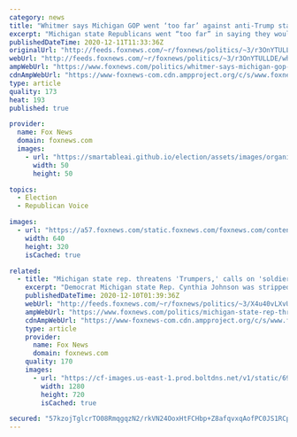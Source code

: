 ```yaml
---
category: news
title: "Whitmer says Michigan GOP went ‘too far’ against anti-Trump state Democrat"
excerpt: "Michigan state Republicans went “too far” in saying they would pull committee assignments from a state Democrat who threatened Trump supporters in a viral video, the state’s Democratic governor said Thursday."
publishedDateTime: 2020-12-11T11:33:36Z
originalUrl: "http://feeds.foxnews.com/~r/foxnews/politics/~3/r3OnYTULLDE/whitmer-says-michigan-gop-went-too-far-against-anti-trump-state-democrat"
webUrl: "http://feeds.foxnews.com/~r/foxnews/politics/~3/r3OnYTULLDE/whitmer-says-michigan-gop-went-too-far-against-anti-trump-state-democrat"
ampWebUrl: "https://www.foxnews.com/politics/whitmer-says-michigan-gop-went-too-far-against-anti-trump-state-democrat.amp"
cdnAmpWebUrl: "https://www-foxnews-com.cdn.ampproject.org/c/s/www.foxnews.com/politics/whitmer-says-michigan-gop-went-too-far-against-anti-trump-state-democrat.amp"
type: article
quality: 173
heat: 193
published: true

provider:
  name: Fox News
  domain: foxnews.com
  images:
    - url: "https://smartableai.github.io/election/assets/images/organizations/foxnews.com-50x50.jpg"
      width: 50
      height: 50

topics:
  - Election
  - Republican Voice

images:
  - url: "https://a57.foxnews.com/static.foxnews.com/foxnews.com/content/uploads/2020/12/640/320/whitmer-johnson-.jpg?ve=1&tl=1"
    width: 640
    height: 320
    isCached: true

related:
  - title: "Michigan state rep. threatens 'Trumpers,' calls on 'soldiers' to 'make them pay'"
    excerpt: "Democrat Michigan state Rep. Cynthia Johnson was stripped of her committee seats by senior GOP state officials after she released a video on Facebook Tuesday, as a warning to Trump supporters who had left her threatening messages."
    publishedDateTime: 2020-12-10T01:39:36Z
    webUrl: "http://feeds.foxnews.com/~r/foxnews/politics/~3/X4u40vLXvUw/michigan-state-rep-threatens-trumpers-calls-on-soldiers-to-make-them-pay"
    ampWebUrl: "https://www.foxnews.com/politics/michigan-state-rep-threatens-trumpers-calls-on-soldiers-to-make-them-pay.amp"
    cdnAmpWebUrl: "https://www-foxnews-com.cdn.ampproject.org/c/s/www.foxnews.com/politics/michigan-state-rep-threatens-trumpers-calls-on-soldiers-to-make-them-pay.amp"
    type: article
    provider:
      name: Fox News
      domain: foxnews.com
    quality: 170
    images:
      - url: "https://cf-images.us-east-1.prod.boltdns.net/v1/static/694940094001/d949b97e-0bd4-4ac9-a84a-f695a9768fe3/6ac99de3-ed39-49ea-93fa-03e61ba34473/1280x720/match/image.jpg"
        width: 1280
        height: 720
        isCached: true

secured: "57kzojTglcrTO08RmqgqzN2/rkVN24OoxHtFCHbp+Z8afqvxqAofPC0JS1RCpV99dPQhl2zB+UENDyeWrK/LxtMu3o0oJ978UYnBTf8LcjyxpP5G2OvicH9WFTEJr7D/KYdzpHcbx4v2TWcZzoNs6aWr/cvUQdDXrbOnHgjXLP5rxTefwu1TfEcMITr3dKapiTf3MyPbt5R5GleRdZjNgDBQFfX7i3/R6/3ZsiLUwv9/+1cQdUPYSOQBOuvO47SD/xbpzYwyp7B9f0YKWzmlPpaM3ZN2AH7PRWLvIV7ymIBhAHUVGpbTIxUnHsMhvP44N4Df+87Eq2JYsLPI2+bxEgwCsP+jBiC1E7vYN6lDQUA=;Tuq0q4s6FMSCxNMUL9XmrA=="
---
```


